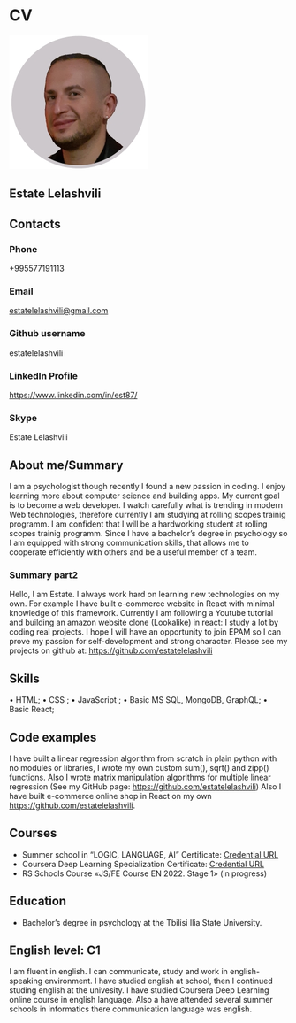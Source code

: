 # CV
![This is an image](/estatelelashvili250.jpg)
## Estate Lelashvili
## Contacts
### Phone 
+995577191113
### Email
estatelelashvili@gmail.com
### Github username
estatelelashvili
### LinkedIn Profile
https://www.linkedin.com/in/est87/
### Skype
Estate Lelashvili

## About me/Summary
I am a psychologist though recently I found a new passion in coding. I enjoy learning more about computer science and building apps. My current goal is to become a web developer. I watch carefully what is trending in modern Web technologies, therefore currently I am studying at rolling scopes trainig programm. I am confident that I will be a hardworking student at rolling scopes trainig programm. Since I have a bachelor’s degree in psychology so I am equipped with strong communication skills, that allows me to cooperate efficiently with others and be a useful member of a team. 
### Summary part2
Hello, I am Estate. I always work hard on learning new technologies on my own. For example I have built e-commerce website in React with minimal knowledge of this framework. Currently I am following a Youtube tutorial and building an amazon website clone (Lookalike) in react: I study a lot by coding real projects. I hope I will have an opportunity to join EPAM so I can prove my passion for self-development and strong character. Please see my projects on github at: https://github.com/estatelelashvili

## Skills
•	HTML;
•	CSS ;
•	JavaScript ;
•	Basic MS SQL, MongoDB, GraphQL;
•	Basic React;

## Code examples
I have built a linear regression algorithm from scratch in plain python with no modules or libraries, I wrote my own custom sum(), sqrt() and zipp() functions. Also I wrote matrix manipulation algorithms for multiple linear regression (See my GitHub page: https://github.com/estatelelashvili)
Also I have built e-commerce online shop in React on my own  https://github.com/estatelelashvili.

## Courses
 * Summer school in “LOGIC, LANGUAGE, AI” Certificate: [Credential URL](https://geoanbani.com/TbiLLAI/files/students/ESTATE%20LELASHVILI.pdf)
 * Coursera Deep Learning Specialization Certificate: [Credential URL](https://www.coursera.org/account/accomplishments/specialization/certificate/FJEWLA8QUZQE)
 * RS Schools Course «JS/FE Course EN 2022. Stage 1» (in progress)

## Education
* Bachelor’s degree in psychology at the Tbilisi Ilia State University.

## English level: C1 
I am fluent in english. I can communicate, study and work in english-speaking environment. I have studied english at school, then I continued studing english at the univesity. I have studied Coursera Deep Learning online course in english language. Also a have attended several summer schools in informatics there communication language was english. 
